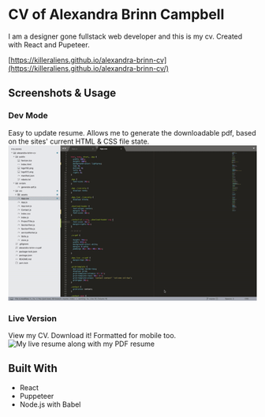 # CV of Alexandra Brinn Campbell

I am a designer gone fullstack web developer and this is my cv.
Created with React and Pupeteer.

[https://killeraliens.github.io/alexandra-brinn-cv](https://killeraliens.github.io/alexandra-brinn-cv/)

## Screenshots & Usage

### Dev Mode
Easy to update resume. Allows me to generate the downloadable pdf, based on the sites' current HTML & CSS file state.
![How to update the PDF dev mode, animated gif](/src/assets/cv-pdf-generate.gif)

### Live Version
View my CV. Download it! Formatted for mobile too.
![My live resume along with my PDF resume](/assets/rm-intro.png)


## Built With

* React
* Puppeteer
* Node.js with Babel
